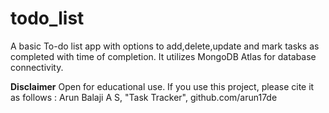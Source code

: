 # todo_list
A basic To-do list app with options to add,delete,update and mark tasks as completed with time of completion. It utilizes MongoDB Atlas for database connectivity.

**Disclaimer**
Open for educational use. If you use this project, please cite it as follows :
Arun Balaji A S, "Task Tracker", github.com/arun17de
